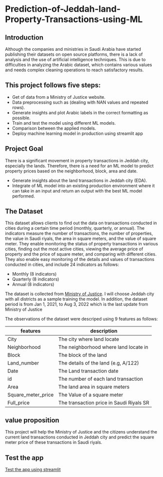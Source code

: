 # Prediction-of-Jeddah-land-Property-Transactions-using-ML


## Introduction
Although the companies and ministries in Saudi Arabia have started publishing their datasets on open source platforms, there is a lack of analysis and the use of artificial intelligence techniques. This is due to difficulties in analyzing the Arabic dataset, which contains various values and needs complex cleaning operations to reach satisfactory results.


## This project follows five steps:
- Get of data from a Ministry of Justice website.
- Data preprocessing such as (dealing with NAN values and repeated rows).
- Generate insights and plot Arabic labels in the correct formatting as possible.
- Train and test the model using different ML models.
- Comparison between the applied models.
- Deploy machine learning model in production using streamlit app

## Project Goal 
There is a significant movement in property transactions in Jeddah city, especially the lands. Therefore, there is a need for an ML model to predict property prices based on the neighborhood, block, area and date.

- Generate insights about the land transactions in Jeddah city (EDA).
- Integrate of ML model into an existing production environment where it can take in an input and return an output with the best ML model performed.

## The Dataset
This dataset allows clients to find out the data on transactions conducted in cities during a certain time period (monthly, quarterly, or annual). The indicators measure the number of transactions, the number of properties, the value in Saudi riyals, the area in square meters, and the value of square meter. They enable monitoring the status of property transactions in various cities, finding out the most active cities, viewing the average price of property and the price of square meter, and comparing with different cities. They also enable easy monitoring of the details and values of transactions conducted in cities, and include 24 indicators as follows:

- Monthly (8 indicators)
- Quarterly (8 indicators)
- Annual (8 indicators)

The dataset is collected from [Ministry of Justice](https://www.moj.gov.sa/ar/opendata/bi/birealestate/Dashboards/200_kpiTown/201_Monthly/kpi201_04_G.aspx). I will choose Jeddah city with all districts as a sample training the model. In addition, the dataset period is from Jan 1, 2021, to Aug 3, 2022 which is the last update from Ministry of Justice


The observations of the dataset were descriped using 9 features as follows:


| features | description |
| --------------- | --------------- | 
| City | The city where land locate |
| Neighborhood | The neighborhood where land locate in |
| Block | The block of the land |
| Land_number |The details of the land (e.g, A/122)|
| Date| The Land transaction date|
| id |The number of each land transaction|
| Area| The land area in square meters|
| Square_meter_price | The Value of a square meter| 
| Full_price |The transaction price in Saudi Riyals SR| 



## value proposition
This project will help the Ministry of Justice and the citizens understand the current land transactions conducted in Jeddah city and predict the square meter price of these transactions in Saudi riyals.

## Test the app
[Test the app using streamlit](https://shaimaa-alghamdi-prediction-of-jeddah-land-property--app-pthmne.streamlitapp.com/)





